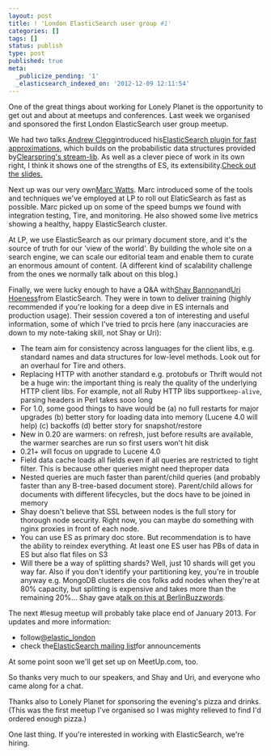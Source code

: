 ```yaml
---
layout: post
title: ! 'London ElasticSearch user group #1'
categories: []
tags: []
status: publish
type: post
published: true
meta:
  _publicize_pending: '1'
  _elasticsearch_indexed_on: '2012-12-09 12:11:54'
---
```

One of the great things about working for Lonely Planet is the opportunity to get out and about at meetups and conferences. Last week we organised and sponsored the first London ElasticSearch user group meetup.

We had two talks.<a href="https://twitter.com/andrew_clegg">Andrew Clegg</a>introduced his<a href="https://github.com/ptdavteam/elasticsearch-approx-plugin">ElasticSearch plugin for fast approximations</a>, which builds on the probabilistic data structures provided by<a href="https://github.com/clearspring/stream-lib">Clearspring's stream-lib</a>. As well as a clever piece of work in its own right, I think it shows one of the strengths of ES, its extensibility.<a href="http://bit.ly/andrew-clegg-cardinality-es">Check out the slides.</a>

Next up was our very own<a href="https://github.com/marckysharky">Marc Watts</a>. Marc introduced some of the tools and techniques we've employed at LP to roll out ElaticSearch as fast as possible. Marc picked up on some of the speed bumps we found with integration testing, Tire, and monitoring. He also showed some live metrics showing a healthy, happy ElasticSearch cluster.

At LP, we use ElasticSearch as our primary document store, and it's the source of truth for our 'view of the world'. By building the whole site on a search engine, we can scale our editorial team and enable them to curate an enormous amount of content. (A different kind of scalability challenge from the ones we normally talk about on this blog.)

Finally, we were lucky enough to have a Q&amp;A with<a href="https://twitter.com/kimchy">Shay Bannon</a>and<a href="https://twitter.com/uboness">Uri Hoeness</a>from ElasticSearch. They were in town to deliver training (highly recommended if you're looking for a deep dive in ES internals and production usage). Their session covered a ton of interesting and useful information, some of which I've tried to prcis here (any inaccuracies are down to my note-taking skill, not Shay or Uri):
<ul>
	<li>The team aim for consistency across languages for the client libs, e.g. standard names and data structures for low-level methods. Look out for an overhaul for Tire and others.</li>
	<li>Replacing HTTP with another standard e.g. protobufs or Thrift would not be a huge win: the important thing is realy the quality of the underlying HTTP client libs. For example, not all Ruby HTTP libs support<code>keep-alive</code>, parsing headers in Perl takes sooo long</li>
	<li>For 1.0, some good things to have would be (a) no full restarts for major upgrades (b) better story for loading data into memory (Lucene 4.0 will help) (c) backoffs (d) better story for snapshot/restore</li>
	<li>New in 0.20 are warmers: on refresh, just before results are available, the warmer searches are run so first users won't hit disk</li>
	<li>0.21+ will focus on upgrade to Lucene 4.0</li>
	<li>Field data cache loads all fields even if all queries are restricted to tight filter. This is because other queries might need theproper data</li>
	<li>Nested queries are much faster than parent/child queries (and probably faster than any B-tree-based document store). Parent/child allows for documents with different lifecycles, but the docs have to be joined in memory</li>
	<li>Shay doesn't believe that SSL between nodes is the full story for thorough node security. Right now, you can maybe do something with nginx proxies in front of each node.</li>
	<li>You can use ES as primary doc store. But recommendation is to have the ability to reindex everything. At least one ES user has PBs of data in ES but also flat files on S3</li>
	<li>Will there be a way of splitting shards? Well, just 10 shards will get you way far. Also if you don't identify your partitioning key, you're in trouble anyway e.g. MongoDB clusters die cos folks add nodes when they're at 80% capacity, but splitting is expensive and takes more than the remaining 20%... Shay gave a<a href="http://vimeo.com/album/1968418/video/44716955">talk on this at BerlinBuzzwords</a>.</li>
</ul>
The next #lesug meetup will probably take place end of January 2013. For updates and more information:
<ul>
	<li>follow<a href="https://twitter.com/elastic_london">@elastic_london</a></li>
	<li>check the<a href="https://groups.google.com/forum/#!forum/elasticsearch">ElasticSearch mailing list</a>for announcements</li>
</ul>
At some point soon we'll get set up on MeetUp.com, too.

So thanks very much to our speakers, and Shay and Uri, and everyone who came along for a chat.

Thanks also to Lonely Planet for sponsoring the evening's pizza and drinks. (This was the first meetup I've organised so I was mighty relieved to find I'd ordered enough pizza.)

One last thing. If you're interested in working with ElasticSearch, we're hiring.
